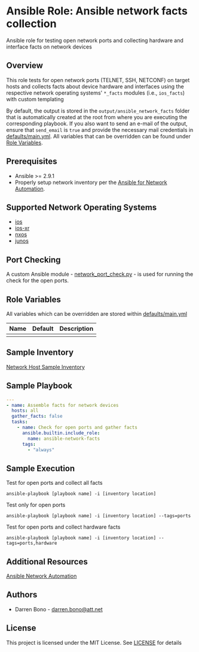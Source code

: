 # Ansible Role: Ansible network facts collection

Ansible role for testing open network ports and collecting hardware and interface facts on network devices

## Overview

This role tests for open network ports (TELNET, SSH, NETCONF) on target hosts and collects facts about device hardware and interfaces using the respective network operating systems' ```*_facts``` modules (i.e., ```ios_facts```) with custom templating

By default, the output is stored in the ```output/ansible_network_facts``` folder that is automatically created at the root from where you are executing the corresponding playbook. If you also want to send an e-mail of the output, ensure that ```send_email``` is ```true``` and provide the necessary mail credentials in [defaults/main.yml](defaults/main.yml). All variables that can be overridden can be found under [Role Variables](#role-variables).

## Prerequisites

* Ansible >= 2.9.1
* Properly setup network inventory per the [Ansible for Network Automation](https://docs.ansible.com/ansible/latest/network/index.html).

## Supported Network Operating Systems

* [ios](https://docs.ansible.com/ansible/latest/collections/cisco/ios/ios_facts_module.html#ansible-collections-cisco-ios-ios-facts-module)
* [ios-xr](https://docs.ansible.com/ansible/latest/collections/cisco/iosxr/iosxr_facts_module.html#ansible-collections-cisco-iosxr-iosxr-facts-module)
* [nxos](https://docs.ansible.com/ansible/latest/collections/cisco/nxos/nxos_facts_module.html#ansible-collections-cisco-nxos-nxos-facts-module)
* [junos](https://docs.ansible.com/ansible/latest/collections/junipernetworks/junos/junos_facts_module.html#ansible-collections-junipernetworks-junos-junos-facts-module)

## Port Checking

A custom Ansible module - [network_port_check.py](library/network_port_check.py) - is used for running the check for the open ports.

## Role Variables

All variables which can be overridden are stored within [defaults/main.yml](defaults/main.yml)

| Name | Default | Description |
| ---- | ------- | ----------- |
|      |         |             |

## Sample Inventory

[Network Host Sample Inventory](sample_inventory)

## Sample Playbook

```yaml
---
- name: Assemble facts for network devices
  hosts: all
  gather_facts: false
  tasks:
    - name: Check for open ports and gather facts
      ansible.builtin.include_role:
        name: ansible-network-facts
      tags:
        - "always"
```

## Sample Execution

Test for open ports and collect all facts

```ansible-playbook [playbook name] -i [inventory location]```

Test only for open ports

```ansible-playbook [playbook name] -i [inventory location] --tags=ports```

Test for open ports and collect hardware facts

```ansible-playbook [playbook name] -i [inventory location] --tags=ports,hardware```

## Additional Resources

[Ansible Network Automation](https://docs.ansible.com/ansible/latest/network/index.html)

## Authors

* Darren Bono - [darren.bono@att.net](mailto://dbono215@gmail.com)

## License

This project is licensed under the MIT License. See [LICENSE](LICENSE.md) for details
